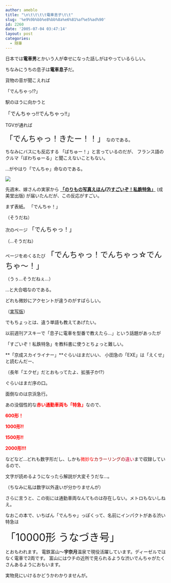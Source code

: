 ```yaml
---
author: ameblo
title: "\n\t\t\t\t電車息子\t\t"
slug: '%e9%9b%bb%e8%bb%8a%e6%81%af%e5%ad%90'
id: 2260
date: '2005-07-04 03:47:14'
layout: post
categories:
  - 随筆
---
```


日本では**電車男**とかいう人が幸せになった話しがはやっているらしい。

ちなみにうちの息子は**電車息子**だ。

貨物の音が聞こえれば

「でんちゃっ!?」

駅のほうに向かうと

<font size="3">「でんちゃっ!!でんちゃっ!!」</font>

TGVが通れば

<font size="+2">「でんちゃっ！きたー！！」</font> なのである。

ちなみにバスにも反応する 「ばちゅー！」と言っているのだが、 フランス語のクルマ「ぼわちゅーる」と聞こえないこともない。

…がやはり「でんちゃ」命なのである。

[![](http://images-jp.amazon.com/images/P/441501559X.09._PE_SCMZZZZZZZ_.jpg)](http://www.amazon.co.jp/exec/obidos/ASIN/441501559X/amazonas-22/ref=nosim)

先週末、嫁さんの実家から [**「のりもの写真えほん(7)すごいぞ！私鉄特急」**](http://www.amazon.co.jp/exec/obidos/ASIN/441501559X/amazonas-22/ref=nosim) (成美堂出版) が届いたんだが、この反応がすごい。  

まず表紙。 「でんちゃ！」

（そうだね）

次のページ <font size="+1">「でんちゃっ！」</font>

（…そうだね）

ページをめくるたび <font size="+2">「でんちゃっ！でんちゃっ☆でんちゃ～！」</font>

（うぅ…そうだねぇ…）

…と大合唱なのである。

どれも微妙にアクセントが違うのがすばらしい。

（[実写版](http://akihiko.shirai.as/modules/xoopsgallery/cache/albums/album05/DSCF2189.wmv)）

でもちょっとは、違う単語も教えてあげたい。

以前週刊アスキーで「息子に電車を型番で教えたら…」という話題があったが

「すごいぞ！私鉄特急」を教科書に使うとちょっと難しい。

**「京成スカイライナー」**ぐらいはまだいい、 小田急の「EXE」は「えくせ」と読むんだー、

（長年「エクゼ」だとおもってたよ、拡張子か!?）

ぐらいはまだ序の口。

面倒なのは京浜急行。

あの没個性的な<font color="#ff0000">**赤い通勤車両も「特急」**</font>なので、

<font color="#ff0000">**600形！**</font>

<font color="#ff0000">**1000形!!**</font>

<font color="#ff0000">**1500形!!**</font>

<font color="#ff0000">**2000形!!!**</font>

などなど…どれも数字形だし、しかも<font color="#ff0000">微妙な</font><font color="#990000">カラーリングの</font><font color="#cc0033">違い</font>まで収録しているので、

文字が読めるようになったら解説が大変そうだな…。　

（ちなみに私は数字以外違いが分かりませんが）

さらに言うと、この街には通勤車両なんてものは存在しない。メトロもないしねえ。

なおこの本で、いちばん「でんちゃ」っぽくって、名前にインパクトがある渋い特急は

<font size="+3">「10000形 うなづき号」</font>

とおもわれます。 電鉄富山～**宇奈月**温泉で現役活躍しています。ディーゼルではなく電車で2両です。 富山にはウチの近所で見られるような渋いでんちゃがたくさんあるようにおもいます。

実物見にいけるかどうかわかりませんが。